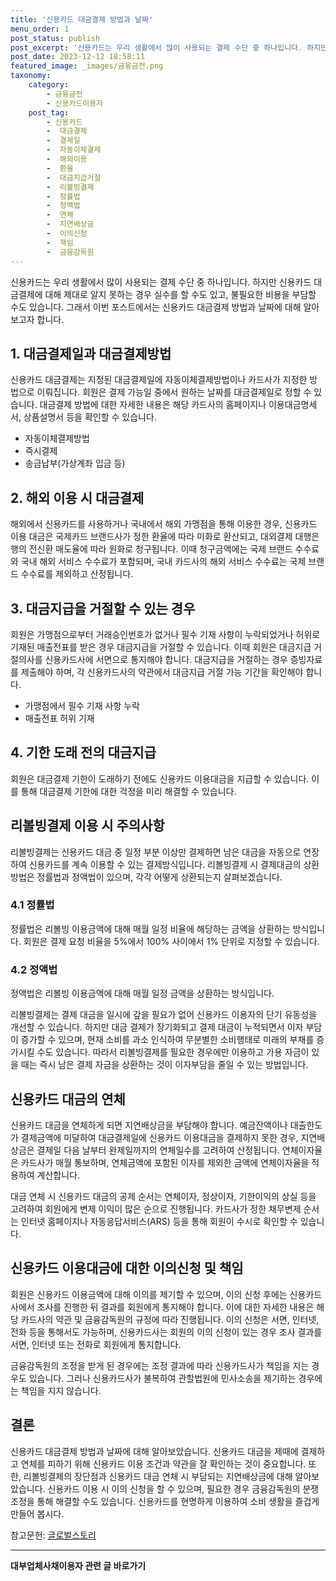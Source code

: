 ```yaml
---
title: '신용카드 대금결제 방법과 날짜'
menu_order: 1
post_status: publish
post_excerpt: '신용카드는 우리 생활에서 많이 사용되는 결제 수단 중 하나입니다. 하지만 신용카드 대금결제에 대해 제대로 알지 못하는 경우 실수를 할 수도 있고, 불필요한 비용을 부담할 수도 있습니다. 그래서 이번 포스트에서는 신용카드 대금결제 방법과 날짜에 대해 알아보고자 합니다.'
post_date: 2023-12-12 18:58:11
featured_image: _images/금융금전.png
taxonomy:
    category:
        - 금융금전
        - 신용카드이용자
    post_tag:
        - 신용카드
        -  대금결제
        -  결제일
        -  자동이체결제
        -  해외이용
        -  환율
        -  대금지급거절
        -  리볼빙결제
        -  정률법
        -  정액법
        -  연체
        -  지연배상금
        -  이의신청
        -  책임
        -  금융감독원
---
```




신용카드는 우리 생활에서 많이 사용되는 결제 수단 중 하나입니다. 하지만 신용카드 대금결제에 대해 제대로 알지 못하는 경우 실수를 할 수도 있고, 불필요한 비용을 부담할 수도 있습니다. 그래서 이번 포스트에서는 신용카드 대금결제 방법과 날짜에 대해 알아보고자 합니다.

## 1. 대금결제일과 대금결제방법
신용카드 대금결제는 지정된 대금결제일에 자동이체결제방법이나 카드사가 지정한 방법으로 이뤄집니다. 회원은 결제 가능일 중에서 원하는 날짜를 대금결제일로 정할 수 있습니다. 대금결제 방법에 대한 자세한 내용은 해당 카드사의 홈페이지나 이용대금명세서, 상품설명서 등을 확인할 수 있습니다.

- 자동이체결제방법
- 즉시결제
- 송금납부(가상계좌 입금 등)

## 2. 해외 이용 시 대금결제
해외에서 신용카드를 사용하거나 국내에서 해외 가맹점을 통해 이용한 경우, 신용카드 이용 대금은 국제카드 브랜드사가 정한 환율에 따라 미화로 환산되고, 대외결제 대행은행의 전신환 매도율에 따라 원화로 청구됩니다. 이때 청구금액에는 국제 브랜드 수수료와 국내 해외 서비스 수수료가 포함되며, 국내 카드사의 해외 서비스 수수료는 국제 브랜드 수수료를 제외하고 산정됩니다.

## 3. 대금지급을 거절할 수 있는 경우
회원은 가맹점으로부터 거래승인번호가 없거나 필수 기재 사항이 누락되었거나 허위로 기재된 매출전표를 받은 경우 대금지급을 거절할 수 있습니다. 이때 회원은 대금지급 거절의사를 신용카드사에 서면으로 통지해야 합니다. 대금지급을 거절하는 경우 증빙자료를 제출해야 하며, 각 신용카드사의 약관에서 대금지급 거절 가능 기간을 확인해야 합니다.

- 가맹점에서 필수 기재 사항 누락
- 매출전표 허위 기재

## 4. 기한 도래 전의 대금지급
회원은 대금결제 기한이 도래하기 전에도 신용카드 이용대금을 지급할 수 있습니다. 이를 통해 대금결제 기한에 대한 걱정을 미리 해결할 수 있습니다.

## 리볼빙결제 이용 시 주의사항

리볼빙결제는 신용카드 대금 중 일정 부분 이상만 결제하면 남은 대금을 자동으로 연장하여 신용카드를 계속 이용할 수 있는 결제방식입니다. 리볼빙결제 시 결제대금의 상환방법은 정률법과 정액법이 있으며, 각각 어떻게 상환되는지 살펴보겠습니다.

### 4.1 정률법
정률법은 리볼빙 이용금액에 대해 매월 일정 비율에 해당하는 금액을 상환하는 방식입니다. 회원은 결제 요청 비율을 5%에서 100% 사이에서 1% 단위로 지정할 수 있습니다.

### 4.2 정액법
정액법은 리볼빙 이용금액에 대해 매월 일정 금액을 상환하는 방식입니다.

리볼빙결제는 결제 대금을 일시에 갚을 필요가 없어 신용카드 이용자의 단기 유동성을 개선할 수 있습니다. 하지만 대금 결제가 장기화되고 결제 대금이 누적되면서 이자 부담이 증가할 수 있으며, 현재 소비를 과소 인식하여 무분별한 소비행태로 미래의 부채를 증가시킬 수도 있습니다. 따라서 리볼빙결제를 필요한 경우에만 이용하고 가용 자금이 있을 때는 즉시 남은 결제 자금을 상환하는 것이 이자부담을 줄일 수 있는 방법입니다.

## 신용카드 대금의 연체


신용카드 대금을 연체하게 되면 지연배상금을 부담해야 합니다. 예금잔액이나 대출한도가 결제금액에 미달하여 대금결제일에 신용카드 이용대금을 결제하지 못한 경우, 지연배상금은 결제일 다음 날부터 완제일까지의 연체일수를 고려하여 산정됩니다. 연체이자율은 카드사가 매월 통보하며, 연체금액에 포함된 이자를 제외한 금액에 연체이자율을 적용하여 계산합니다.

대금 연체 시 신용카드 대금의 공제 순서는 연체이자, 정상이자, 기한이익의 상실 등을 고려하여 회원에게 변제 이익이 많은 순으로 진행됩니다. 카드사가 정한 채무변제 순서는 인터넷 홈페이지나 자동응답서비스(ARS) 등을 통해 회원이 수시로 확인할 수 있습니다.

## 신용카드 이용대금에 대한 이의신청 및 책임

회원은 신용카드 이용금액에 대해 이의를 제기할 수 있으며, 이의 신청 후에는 신용카드사에서 조사를 진행한 뒤 결과를 회원에게 통지해야 합니다. 이에 대한 자세한 내용은 해당 카드사의 약관 및 금융감독원의 규정에 따라 진행됩니다. 이의 신청은 서면, 인터넷, 전화 등을 통해서도 가능하며, 신용카드사는 회원의 이의 신청이 있는 경우 조사 결과를 서면, 인터넷 또는 전화로 회원에게 통지합니다.

금융감독원의 조정을 받게 된 경우에는 조정 결과에 따라 신용카드사가 책임을 지는 경우도 있습니다. 그러나 신용카드사가 불복하여 관할법원에 민사소송을 제기하는 경우에는 책임을 지지 않습니다.

## 결론

신용카드 대금결제 방법과 날짜에 대해 알아보았습니다. 신용카드 대금을 제때에 결제하고 연체를 피하기 위해 신용카드 이용 조건과 약관을 잘 확인하는 것이 중요합니다. 또한, 리볼빙결제의 장단점과 신용카드 대금 연체 시 부담되는 지연배상금에 대해 알아보았습니다. 신용카드 이용 시 이의 신청을 할 수 있으며, 필요한 경우 금융감독원의 분쟁조정을 통해 해결할 수도 있습니다. 신용카드를 현명하게 이용하여 소비 생활을 즐겁게 만들어 봅시다.

참고문헌: [글로벌스토리](https://www.globalstory.co.kr/tab/economy/3854)
<!-- wp:separator -->
<hr class="wp-block-separator has-alpha-channel-opacity"/>
<!-- /wp:separator -->

<!-- wp:group {"backgroundColor":"base","layout":{"type":"constrained"}} -->
<div class="wp-block-group has-base-background-color has-background"><!-- wp:paragraph {"align":"center","fontSize":"medium"} -->
<p class="has-text-align-center has-large-font-size"><strong>대부업체사채이용자 관련 글 바로가기</strong></p>
<!-- /wp:paragraph -->


<!-- wp:latest-posts
{"categories":[{"id":13558,"count":19,"description":"","link":"https://uknowlaw.com/category/%eb%8c%80%eb%b6%80%ec%97%85%ec%b2%b4%ec%82%ac%ec%b1%84%ec%9d%b4%ec%9a%a9%ec%9e%90/","name":"대부업체사채이용자","slug":"대부업체사채이용자","taxonomy":"category","parent":0,"meta":[],"_links":{"self":[{"href":"https://uknowlaw.com/wp-json/wp/v2/categories/13558"}],"collection":[{"href":"https://uknowlaw.com/wp-json/wp/v2/categories"}],"about":[{"href":"https://uknowlaw.com/wp-json/wp/v2/taxonomies/category"}],"wp:post_type":[{"href":"https://uknowlaw.com/wp-json/wp/v2/posts?categories=13558"}],"curies":[{"name":"wp","href":"https://api.w.org/{rel}","templated":true}]}}],"postsToShow":100,"excerptLength":28,"postLayout":"grid","columns":2,"featuredImageAlign":"left","featuredImageSizeSlug":"large","fontSize":"small"} /--></div>
<!-- /wp:group -->
